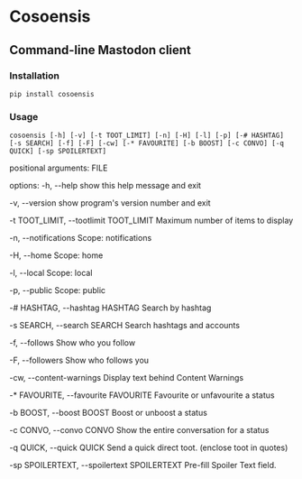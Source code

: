
# Cosoensis
## Command-line Mastodon client

### Installation

`pip install cosoensis`

### Usage

`cosoensis [-h] [-v] [-t TOOT_LIMIT] [-n] [-H] [-l] [-p] [-# HASHTAG] [-s SEARCH] [-f] [-F] [-cw] [-* FAVOURITE] [-b BOOST] [-c CONVO] [-q QUICK] [-sp SPOILERTEXT]`

positional arguments:
  FILE

options:
  -h, --help            show this help message and exit

  -v, --version         show program's version number and exit

  -t TOOT_LIMIT, --tootlimit TOOT_LIMIT Maximum number of items to display

  -n, --notifications   Scope: notifications

  -H, --home            Scope: home

  -l, --local           Scope: local

  -p, --public          Scope: public

  -# HASHTAG, --hashtag HASHTAG Search by hashtag

  -s SEARCH, --search SEARCH Search hashtags and accounts

  -f, --follows         Show who you follow

  -F, --followers       Show who follows you

  -cw, --content-warnings Display text behind Content Warnings

  -* FAVOURITE, --favourite FAVOURITE Favourite or unfavourite a status

  -b BOOST, --boost BOOST Boost or unboost a status

  -c CONVO, --convo CONVO Show the entire conversation for a status

  -q QUICK, --quick QUICK Send a quick direct toot. (enclose toot in quotes)

  -sp SPOILERTEXT, --spoilertext SPOILERTEXT Pre-fill Spoiler Text field.

